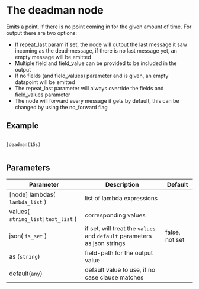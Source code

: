 The deadman node
=====================

Emits a point, if there is no point coming in for the given amount of time.
For output there are two options:

* If repeat_last param if set, the node will output the last message it saw incoming as the dead-message,
if there is no last message yet, an empty message will be emitted
* Multiple field and field_value can be provided to be included in the output
* If no fields (and field_values) parameter and is given, an empty datapoint will be emitted
* The repeat_last parameter will always override the fields and field_values parameter
* The node will forward every message it gets by default, this can be changed by using the no_forward flag

Example
-------
```dfs   
 
|deadman(15s)
 
```

Parameters
----------

Parameter     | Description | Default 
--------------|-------------|---------
[node] lambdas( `lambda_list` )|  list of lambda expressions |
values( `string_list\|text_list` )| corresponding values |
json( `is_set` ) | if set, will treat the `values` and `default` parameters as json strings| false, not set
as (`string`) | field-path for the output value|
default(`any`) | default value to use, if no case clause matches| 
 